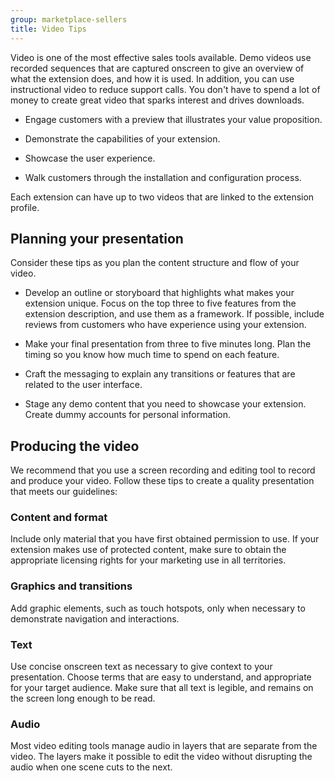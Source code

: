 ```yaml
---
group: marketplace-sellers
title: Video Tips
---
```


Video is one of the most effective sales tools available. Demo videos use recorded sequences that are captured onscreen to give an overview of what the extension does, and how it is used. In addition, you can use instructional video to reduce support calls. You don\'t have to spend a lot of money to create great video that sparks interest and drives downloads.

- Engage customers with a preview that illustrates your value proposition.

- Demonstrate the capabilities of your extension.

- Showcase the user experience.

- Walk customers through the installation and configuration process.

Each extension can have up to two videos that are linked to the extension profile.

## Planning your presentation

Consider these tips as you plan the content structure and flow of your video.

- Develop an outline or storyboard that highlights what makes your extension unique. Focus on the top three to five features from the extension description, and use them as a framework. If possible, include reviews from customers who have experience using your extension.

- Make your final presentation from three to five minutes long. Plan the timing so you know how much time to spend on each feature.

- Craft the messaging to explain any transitions or features that are related to the user interface.

- Stage any demo content that you need to showcase your extension. Create dummy accounts for personal information.

## Producing the video

We recommend that you use a screen recording and editing tool to record and produce your video. Follow these tips to create a quality presentation that meets our guidelines:

### Content and format

Include only material that you have first obtained permission to use. If your extension makes use of protected content, make sure to obtain the appropriate licensing rights for your marketing use in all territories.

### Graphics and transitions

Add graphic elements, such as touch hotspots, only when necessary to demonstrate navigation and interactions.

### Text

Use concise onscreen text as necessary to give context to your presentation. Choose terms that are easy to understand, and appropriate for your target audience. Make sure that all text is legible, and remains on the screen long enough to be read.

### Audio

Most video editing tools manage audio in layers that are separate from the video. The layers make it possible to edit the video without disrupting the audio when one scene cuts to the next.
